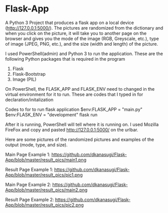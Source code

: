 # Flask-App
A Python 3 Project that produces a flask app on a local device (http://127.0.0.1:5000/). 
The pictures are randomized from the dictionary and when you click on the picture, it 
will take you to another page on the browser and gives you the mode of the image (RGB, Greyscale, etc.),
type of image (JPEG, PNG, etc.), and the size (width and length) of the picture.

I used PowerShell(admin) and Python 3 to run the application. 
These are the following Python packages that is required in the program
1. Flask
2. Flask-Bootstrap
3. Image (PIL)

On PowerShell, the FLASK_APP and FLASK_ENV need to changed in the virtual environment for it to run. 
These are codes that I typed in for declaration/initalization

Codes to for to run flask application
$env:FLASK_APP = "main.py"
$env:FLASK_ENV = "development"
flask run

After it is running, PowerShell will tell where it is running on. I used Mozilla FireFox and 
copy and pasted http://127.0.0.1:5000/ on the urlbar. 

Here are some pictures of the randomized pictures and examples of the output (mode, type, and size).

Main Page Example 1:
https://github.com/dkanasugi/Flask-App/blob/master/result_pics/main1.png

Result Page Example 1:
https://github.com/dkanasugi/Flask-App/blob/master/result_pics/pic1.png

Main Page Example 2:
https://github.com/dkanasugi/Flask-App/blob/master/result_pics/main2.png

Result Page Example 2:
https://github.com/dkanasugi/Flask-App/blob/master/result_pics/pic2.png
